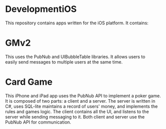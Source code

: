 DevelopmentiOS
==============

This repository contains apps written for the iOS platform. It contains:

GMv2
====

This uses the PubNub and UIBubbleTable libraries. It allows users to  
easily send messages to multiple users at the same time.

Card  Game
==========

This iPhone and iPad app uses the PubNub API to implement a poker game.
It is composed of two parts: a client and a server. The server is written in C#, uses SQL-lite
maintains a record of users' money, and implements the rules and games logic. The client 
contains all the UI, and listens to the server while sending messaging to it. Both client and 
server use the PubNub API for communication.
